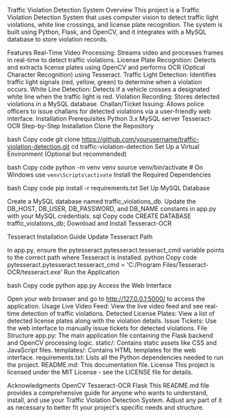 Traffic Violation Detection System
Overview
This project is a Traffic Violation Detection System that uses computer vision to detect traffic light violations, white line crossings, and license plate recognition. The system is built using Python, Flask, and OpenCV, and it integrates with a MySQL database to store violation records.

Features
Real-Time Video Processing: Streams video and processes frames in real-time to detect traffic violations.
License Plate Recognition: Detects and extracts license plates using OpenCV and performs OCR (Optical Character Recognition) using Tesseract.
Traffic Light Detection: Identifies traffic light signals (red, yellow, green) to determine when a violation occurs.
White Line Detection: Detects if a vehicle crosses a designated white line when the traffic light is red.
Violation Recording: Stores detected violations in a MySQL database.
Challan/Ticket Issuing: Allows police officers to issue challans for detected violations via a user-friendly web interface.
Installation
Prerequisites
Python 3.x
MySQL server
Tesseract-OCR
Step-by-Step Installation
Clone the Repository

bash
Copy code
git clone https://github.com/yourusername/traffic-violation-detection.git
cd traffic-violation-detection
Set Up a Virtual Environment (Optional but recommended)

bash
Copy code
python -m venv venv
source venv/bin/activate  # On Windows use `venv\Scripts\activate`
Install the Required Dependencies

bash
Copy code
pip install -r requirements.txt
Set Up MySQL Database

Create a MySQL database named traffic_violations_db.
Update the DB_HOST, DB_USER, DB_PASSWORD, and DB_NAME constants in app.py with your MySQL credentials.
sql
Copy code
CREATE DATABASE traffic_violations_db;
Download and Install Tesseract-OCR

Tesseract Installation Guide
Update Tesseract Path

In app.py, ensure the pytesseract.pytesseract.tesseract_cmd variable points to the correct path where Tesseract is installed.
python
Copy code
pytesseract.pytesseract.tesseract_cmd = 'C:/Program Files/Tesseract-OCR/tesseract.exe'
Run the Application

bash
Copy code
python app.py
Access the Web Interface

Open your web browser and go to http://127.0.0.1:5000/ to access the application.
Usage
Live Video Feed: View the live video feed and see real-time detection of traffic violations.
Detected License Plates: View a list of detected license plates along with the violation details.
Issue Tickets: Use the web interface to manually issue tickets for detected violations.
File Structure
app.py: The main application file containing the Flask backend and OpenCV processing logic.
static/: Contains static assets like CSS and JavaScript files.
templates/: Contains HTML templates for the web interface.
requirements.txt: Lists all the Python dependencies needed to run the project.
README.md: This documentation file.
License
This project is licensed under the MIT License - see the LICENSE file for details.

Acknowledgments
OpenCV
Tesseract-OCR
Flask
This README.md file provides a comprehensive guide for anyone who wants to understand, install, and use your Traffic Violation Detection System. Adjust any part of it as necessary to better fit your project's specific needs and structure.